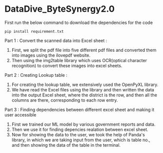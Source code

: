 # DataDive_ByteSynergy2.0
First run the below command to download the dependencies for the code

    pip install requirement.txt

Part 1 : Convert the scanned data into Excel sheet :

1. First, we split the pdf file into five different pdf files and converted them into images using the ilovepdf website.
2. Then using the img2table library which uses OCR(optical character recognition) to convert these images into excel sheets.

Part 2 : Creating Lookup table :

1. For creating the lookup table, we extensively used the OpenPyXL library.
2. We have read the Excel files using the library and then written the data into the output Excel sheet, where the district is the row, and then all the columns are there, corresponding to each row entry.

Part 3 : Finding dependencies between different excel sheet and making it user accessible

1. First we trained our ML model by various government reports and data.
2. Then we use it for finding depencies realation between excel sheet.
3. Now for showing the data to the user, we took the help of Panda's library, in which we are taking input from the user, which is table no., and then showing the data of the table in the terminal.

